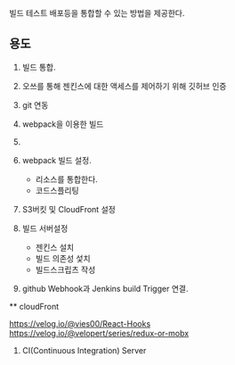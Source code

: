 

빌드 테스트 배포등을 통합할 수 있는 방법을 제공한다.





## 용도
1. 빌드 통합.

2. 오쓰를 통해 젠킨스에 대한 액세스를 제어하기 위해 깃허브 인증



1. git 연동
2.  webpack을 이용한 빌드
3. 


1. webpack 빌드 설정.
    - 리소스를 통합한다.
    - 코드스플리팅
2. S3버킷 및 CloudFront 설정
3. 빌드 서버설정
	- 젠킨스 설치
	- 빌드 의존성 섳치
	- 빌드스크립츠 작성
4. github Webhook과 Jenkins build Trigger 연결.



** cloudFront



https://velog.io/@vies00/React-Hooks
https://velog.io/@velopert/series/redux-or-mobx


1. CI(Continuous Integration) Server